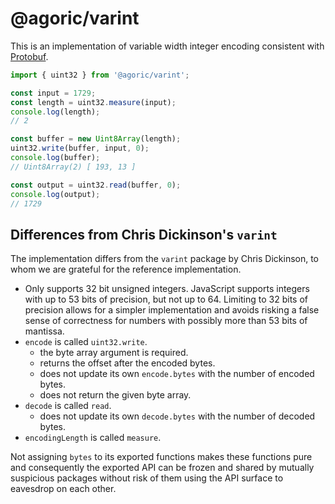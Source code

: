 # @agoric/varint

This is an implementation of variable width integer encoding consistent with
[Protobuf].

[Protobuf]: https://developers.google.com/protocol-buffers/docs/encoding

```js
import { uint32 } from '@agoric/varint';

const input = 1729;
const length = uint32.measure(input);
console.log(length);
// 2

const buffer = new Uint8Array(length);
uint32.write(buffer, input, 0);
console.log(buffer);
// Uint8Array(2) [ 193, 13 ]

const output = uint32.read(buffer, 0);
console.log(output);
// 1729
```

## Differences from Chris Dickinson's `varint`

The implementation differs from the `varint` package by Chris Dickinson, to
whom we are grateful for the reference implementation.

* Only supports 32 bit unsigned integers.
  JavaScript supports integers with up to 53 bits of precision,
  but not up to 64.
  Limiting to 32 bits of precision allows for a simpler implementation
  and avoids risking a false sense of correctness for numbers with possibly
  more than 53 bits of mantissa.
* `encode` is called `uint32.write`.
  * the byte array argument is required.
  * returns the offset after the encoded bytes.
  * does not update its own `encode.bytes` with the number of encoded bytes.
  * does not return the given byte array.
* `decode` is called `read`.
  * does not update its own `decode.bytes` with the number of decoded bytes.
* `encodingLength` is called `measure`.

Not assigning `bytes` to its exported functions makes these functions pure and
consequently the exported API can be frozen and shared by mutually suspicious
packages without risk of them using the API surface to eavesdrop on each other.
